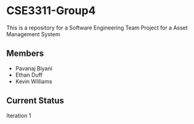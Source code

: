 # CSE3311-Group4
This is a repository for a Software Engineering Team Project for a Asset Management System

## Members
* Pavanaj Biyani 
* Ethan Duff
* Kevin Williams

## Current Status
  Iteration 1
